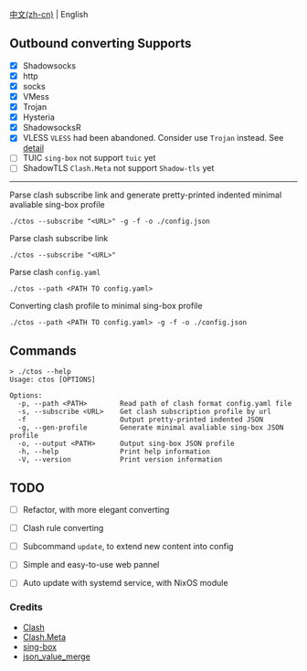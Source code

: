 [中文(zh-cn)](README_CN.md) | English  

## Outbound converting Supports  
- [x]  Shadowsocks  
- [x]  http  
- [x]  socks  
- [x]  VMess  
- [x]  Trojan  
- [x]  Hysteria  
- [x]  ShadowsocksR     
- [x]  VLESS          `VLESS` had been abandoned. Consider use `Trojan` instead. See [detail](https://www.v2fly.org/v5/config/proxy/vless.html)  
- [ ]  TUIC           `sing-box` not support `tuic` yet  
- [ ]  ShadowTLS      `Clash.Meta` not support `Shadow-tls` yet  

---

Parse clash subscribe link and generate pretty-printed indented minimal avaliable sing-box profile  
```console
./ctos --subscribe "<URL>" -g -f -o ./config.json
```  

Parse clash subscribe link  
```console  
./ctos --subscribe "<URL>"  
```

Parse clash `config.yaml`  
```console
./ctos --path <PATH TO config.yaml>  
```   

Converting clash profile to minimal sing-box profile  
```console
./ctos --path <PATH TO config.yaml> -g -f -o ./config.json   
```

## Commands  
```console
> ./ctos --help
Usage: ctos [OPTIONS]

Options:
  -p, --path <PATH>        Read path of clash format config.yaml file
  -s, --subscribe <URL>    Get clash subscription profile by url
  -f                       Output pretty-printed indented JSON
  -g, --gen-profile        Generate minimal avaliable sing-box JSON profile
  -o, --output <PATH>      Output sing-box JSON profile
  -h, --help               Print help information
  -V, --version            Print version information
```


## TODO

- [ ] Refactor, with more elegant converting

- [ ] Clash rule converting

- [ ] Subcommand `update`, to extend new content into config  

- [ ] Simple and easy-to-use web pannel  

- [ ] Auto update with systemd service, with NixOS module

### Credits
+ [Clash](https://github.com/Dreamacro/clash)  
+ [Clash.Meta](https://github.com/MetaCubeX/Clash.Meta)  
+ [sing-box](https://github.com/SagerNet/sing-box)  
+ [json_value_merge](https://github.com/jmfiaschi/json_value_merge)
